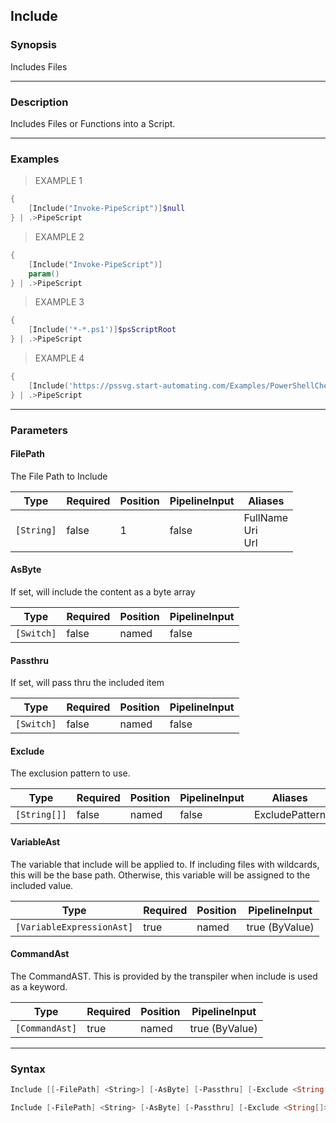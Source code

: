 Include
-------

### Synopsis
Includes Files

---

### Description

Includes Files or Functions into a Script.

---

### Examples
> EXAMPLE 1

```PowerShell
{
    [Include("Invoke-PipeScript")]$null
} | .>PipeScript
```
> EXAMPLE 2

```PowerShell
{
    [Include("Invoke-PipeScript")]
    param()
} | .>PipeScript
```
> EXAMPLE 3

```PowerShell
{
    [Include('*-*.ps1')]$psScriptRoot
} | .>PipeScript
```
> EXAMPLE 4

```PowerShell
{
    [Include('https://pssvg.start-automating.com/Examples/PowerShellChevron.svg')]$PSChevron
} | .>PipeScript
```

---

### Parameters
#### **FilePath**
The File Path to Include

|Type      |Required|Position|PipelineInput|Aliases                 |
|----------|--------|--------|-------------|------------------------|
|`[String]`|false   |1       |false        |FullName<br/>Uri<br/>Url|

#### **AsByte**
If set, will include the content as a byte array

|Type      |Required|Position|PipelineInput|
|----------|--------|--------|-------------|
|`[Switch]`|false   |named   |false        |

#### **Passthru**
If set, will pass thru the included item

|Type      |Required|Position|PipelineInput|
|----------|--------|--------|-------------|
|`[Switch]`|false   |named   |false        |

#### **Exclude**
The exclusion pattern to use.

|Type        |Required|Position|PipelineInput|Aliases       |
|------------|--------|--------|-------------|--------------|
|`[String[]]`|false   |named   |false        |ExcludePattern|

#### **VariableAst**
The variable that include will be applied to.
If including files with wildcards, this will be the base path.
Otherwise, this variable will be assigned to the included value.

|Type                     |Required|Position|PipelineInput |
|-------------------------|--------|--------|--------------|
|`[VariableExpressionAst]`|true    |named   |true (ByValue)|

#### **CommandAst**
The CommandAST.
This is provided by the transpiler when include is used as a keyword.

|Type          |Required|Position|PipelineInput |
|--------------|--------|--------|--------------|
|`[CommandAst]`|true    |named   |true (ByValue)|

---

### Syntax
```PowerShell
Include [[-FilePath] <String>] [-AsByte] [-Passthru] [-Exclude <String[]>] -CommandAst <CommandAst> [<CommonParameters>]
```
```PowerShell
Include [-FilePath] <String> [-AsByte] [-Passthru] [-Exclude <String[]>] -VariableAst <VariableExpressionAst> [<CommonParameters>]
```
